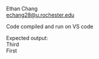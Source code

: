 Ethan Chang <br/>
echang28@u.rochester.edu

Code compiled and run on VS code

Expected output: <br/>
Third <br/>
First
